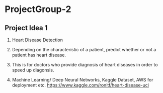 # ProjectGroup-2

## Project Idea 1

1. Heart Disease Detection

2. Depending on the characteristic of a patient, predict whether or not a patient has heart disease.

3. This is for doctors who provide diagnosis of heart diseases in order to speed up diagonsis.

4. Machine Learning/ Deep Neural Networks, Kaggle Dataset, AWS for deployment etc.
    https://www.kaggle.com/ronitf/heart-disease-uci
